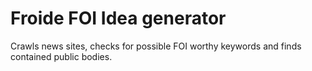 # Froide FOI Idea generator

Crawls news sites, checks for possible FOI worthy keywords and finds contained public bodies.